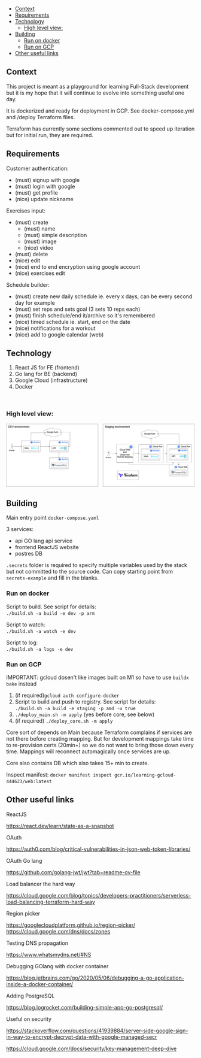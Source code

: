 - [Context](#context)
- [Requirements](#requirements)
- [Technology](#technology)
  - [High level view:](#high-level-view)
- [Building](#building)
  - [Run on docker](#run-on-docker)
  - [Run on GCP](#run-on-gcp)
- [Other useful links](#other-useful-links)

## Context

This project is meant as a playground for learning Full-Stack development but it is my hope that it will continue to evolve into something useful one day.

It is dockerized and ready for deployment in GCP.
See docker-compose.yml and /deploy Terraform files.

Terraform has currently some sections commented out to speed up iteration but for initial run, they are required.

## Requirements<a name="reqs"></a>

Customer authentication:
  - (must) signup with google
  - (must) login with google
  - (must) get profile
  - (nice) update nickname

Exercises input:
  - (must) create
      - (must) name
      - (must) simple description
      - (must) image
      - (nice) video
  - (must) delete
  - (nice) edit
  - (nice) end to end encryption using google account
  - (nice) exercises edit

Schedule builder:
  - (must) create new daily schedule
      ie. every x days, can be every second day for example
  - (must) set reps and sets goal (3 sets 10 reps each)
  - (must) finish schedule/end it/archive so it's remembered
  - (nice) timed schedule
      ie. start, end on the date
  - (nice) notifications for a workout
  - (nice) add to google calendar (web)


## Technology<a name="technology"></a>

1. React JS for FE (frontend)
2. Go lang for BE (backend)
3. Google Cloud (infrastructure)
4. Docker

<br />

### High level view:
![High level view](./docs/high-level-arch.png)

## Building<a name="building"></a>

Main entry point `docker-compose.yaml`

3 services:
 - api
    GO lang api service
 - frontend
    ReactJS website
 - postres DB

`.secrets` folder is required to specify multiple variables used by the stack but not committed to the source code. Can copy starting point from `secrets-example` and fill in the blanks.

### Run on docker<a name="run-docker"></a>

Script to build. See script for details:<br/>
`./build.sh -a build -e dev -p arm`

Script to watch:<br/>
`./build.sh -a watch -e dev`

Script to log:<br/>
`./build.sh -a logs -e dev`

### Run on GCP<a name="run-gcp"></a>

IMPORTANT: gcloud dosen't like images built on M1 so have to use `buildx bake` instead

1. (if required)`gcloud auth configure-docker`
2. Script to build and push to registry. See script for details:<br/>
`./build.sh -a build -e staging -p amd -u true`
3. `./deploy_main.sh -m apply` (yes before core, see below)
4. (if required) `./deploy_core.sh -m apply`

Core sort of depends on Main because Terraform complains if services are not there before creating mapping.
But for development mappings take time to re-provision certs (20min+) so we do not want to bring those down every time.
Mappings will reconnect automagically once services are up.

Core also contains DB which also takes 15+ min to create.


Inspect manifest: `docker manifest inspect gcr.io/learning-gcloud-444623/web:latest`

## Other useful links<a name="links"></a>

ReactJS

https://react.dev/learn/state-as-a-snapshot

OAuth

https://auth0.com/blog/critical-vulnerabilities-in-json-web-token-libraries/

OAuth Go lang

https://github.com/golang-jwt/jwt?tab=readme-ov-file


Load balancer the hard way

https://cloud.google.com/blog/topics/developers-practitioners/serverless-load-balancing-terraform-hard-way

Region picker

https://googlecloudplatform.github.io/region-picker/
https://cloud.google.com/dns/docs/zones

Testing DNS propagation

https://www.whatsmydns.net/#NS

Debugging GOlang with docker container

https://blog.jetbrains.com/go/2020/05/06/debugging-a-go-application-inside-a-docker-container/

Adding PostgreSQL

https://blog.logrocket.com/building-simple-app-go-postgresql/

Useful on security

https://stackoverflow.com/questions/41939884/server-side-google-sign-in-way-to-encrypt-decrypt-data-with-google-managed-secr


https://cloud.google.com/docs/security/key-management-deep-dive